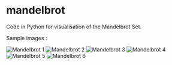 # mandelbrot
Code in Python for visualisation of the Mandelbrot Set.

Sample images : 

![Mandelbrot 1](https://raw.githubusercontent.com/sansiddhjain/mandelbrot/blob/master/mandelbrot15_1.jpg)
![Mandelbrot 2](https://raw.githubusercontent.com/sansiddhjain/mandelbrot/mandelbrot115.jpg)
![Mandelbrot 3](https://raw.githubusercontent.com/sansiddhjain/mandelbrot/mandelbrot53.jpg)
![Mandelbrot 4](https://raw.githubusercontent.com/sansiddhjain/mandelbrot/mandelbrot81.jpg)
![Mandelbrot 5](https://raw.githubusercontent.com/sansiddhjain/mandelbrot/mandelbrot815_1.jpg)
![Mandelbrot 6](https://raw.githubusercontent.com/sansiddhjain/mandelbrot/mandelbrot94.jpg)
